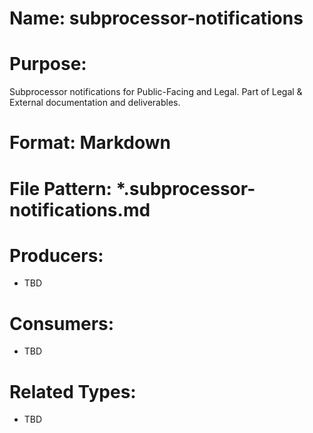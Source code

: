 # Name: subprocessor-notifications

# Purpose:
Subprocessor notifications for Public-Facing and Legal. Part of Legal & External documentation and deliverables.

# Format: Markdown

# File Pattern: *.subprocessor-notifications.md

# Producers:
- TBD

# Consumers:
- TBD

# Related Types:
- TBD
